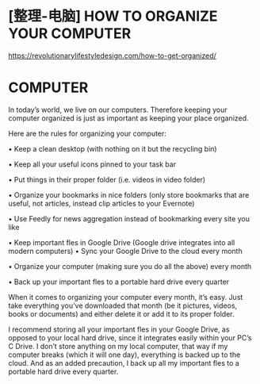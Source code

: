 


# [整理-电脑] HOW TO ORGANIZE YOUR COMPUTER

https://revolutionarylifestyledesign.com/how-to-get-organized/

 # COMPUTER
 
In today’s world, we live on our computers. Therefore keeping your computer organized is just
as important as keeping your place organized.

Here are the rules for organizing your computer:

• Keep a clean desktop (with nothing on it but the recycling bin)

• Keep all your useful icons pinned to your task bar

• Put things in their proper folder (i.e. videos in video folder)

• Organize your bookmarks in nice folders (only store bookmarks that are useful, not articles,
instead clip articles to your Evernote)

• Use Feedly for news aggregation instead of bookmarking every site you like

•	 Keep important fles in Google Drive (Google drive integrates into all modern computers)
•	 Sync your Google Drive to the cloud every month

•	 Organize your computer (making sure you do all the above) every month

•	 Back up your important fles to a portable hard drive every quarter

When it comes to organizing your computer every month, it’s easy. Just take everything you’ve
downloaded that month (be it pictures, videos, books or documents) and either delete it or add
it to its proper folder.

I recommend storing all your important fles in your Google Drive, as opposed to your local
hard drive, since it integrates easily within your PC’s C Drive. I don’t store anything on my local
computer, that way if my computer breaks (which it will one day), everything is backed up to
the cloud. And as an added precaution, I back up all my important fles to a portable hard drive
every quarter.



